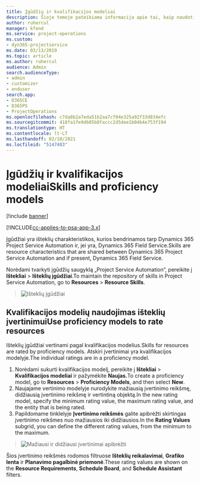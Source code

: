 ```yaml
---
title: Įgūdžių ir kvalifikacijos modeliai
description: Šioje temoje pateikiama informacija apie tai, kaip naudoti įgūdžių ir kvalifikacijos modelius.
author: ruhercul
manager: kfend
ms.service: project-operations
ms.custom:
- dyn365-projectservice
ms.date: 03/13/2019
ms.topic: article
ms.author: ruhercul
audience: Admin
search.audienceType:
- admin
- customizer
- enduser
search.app:
- D365CE
- D365PS
- ProjectOperations
ms.openlocfilehash: c7da8b2a7eda51b2aa7cf04e325a92f33d834efc
ms.sourcegitcommit: 418fa1fe9d605b8faccc2d5dee1b04b4e753f194
ms.translationtype: HT
ms.contentlocale: lt-LT
ms.lasthandoff: 02/10/2021
ms.locfileid: "5147483"
---
```

# <a name="skills-and-proficiency-models"></a><span data-ttu-id="2e224-103">Įgūdžių ir kvalifikacijos modeliai</span><span class="sxs-lookup"><span data-stu-id="2e224-103">Skills and proficiency models</span></span>

[!include [banner](../includes/psa-now-project-operations.md)]

[!INCLUDE[cc-applies-to-psa-app-3.x](../includes/cc-applies-to-psa-app-3x.md)]

<span data-ttu-id="2e224-104">Įgūdžiai yra išteklių charakteristikos, kurios bendrinamos tarp Dynamics 365 Project Service Automation ir, jei yra, Dynamics 365 Field Service.</span><span class="sxs-lookup"><span data-stu-id="2e224-104">Skills are resource characteristics that are shared between Dynamics 365 Project Service Automation and if present, Dynamics 365 Field Service.</span></span> 

<span data-ttu-id="2e224-105">Norėdami tvarkyti įgūdžių saugyklą „Project Service Automation“, pereikite į **Ištekliai** \> **Išteklių įgūdžiai**.</span><span class="sxs-lookup"><span data-stu-id="2e224-105">To maintain the repository of skills in Project Service Automation, go to **Resources** \> **Resource Skills**.</span></span> 

> ![Išteklių įgūdžiai](media/Resource-Management-image84.png)

## <a name="use-proficiency-models-to-rate-resources"></a><span data-ttu-id="2e224-107">Kvalifikacijos modelių naudojimas išteklių įvertinimui</span><span class="sxs-lookup"><span data-stu-id="2e224-107">Use proficiency models to rate resources</span></span>

<span data-ttu-id="2e224-108">Išteklių įgūdžiai vertinami pagal kvalifikacijos modelius.</span><span class="sxs-lookup"><span data-stu-id="2e224-108">Skills for resources are rated by proficiency models.</span></span> <span data-ttu-id="2e224-109">Atskiri įvertinimai yra kvalifikacijos modelyje.</span><span class="sxs-lookup"><span data-stu-id="2e224-109">The individual ratings are in a proficiency model.</span></span> 

1. <span data-ttu-id="2e224-110">Norėdami sukurti kvalifikacijos modelį, pereikite į **Ištekliai** \> **Kvalifikacijos modeliai** ir pažymėkite **Naujas.**</span><span class="sxs-lookup"><span data-stu-id="2e224-110">To create a proficiency model, go to **Resources** \> **Proficiency Models**, and then select **New**.</span></span>
2. <span data-ttu-id="2e224-111">Naujajame vertinimo modelyje nurodykite mažiausią įvertinimo reikšmę, didžiausią įvertinimo reikšmę ir vertintiną objektą.</span><span class="sxs-lookup"><span data-stu-id="2e224-111">In the new rating model, specify the minimum rating value, the maximum rating value, and the entity that is being rated.</span></span>
3. <span data-ttu-id="2e224-112">Papildomame tinklelyje **Įvertinimo reikšmės** galite apibrėžti skirtingas įvertinimo reikšmes nuo mažiausios iki didžiausios.</span><span class="sxs-lookup"><span data-stu-id="2e224-112">In the **Rating Values** subgrid, you can define the different rating values, from the minimum to the maximum.</span></span>

> ![Mažiausi ir didžiausi įvertinimai apibrėžti](media/Resource-Management-image85.png)

<span data-ttu-id="2e224-114">Šios įvertinimo reikšmės rodomos filtruose **Išteklių reikalavimai**, **Grafiko lenta** ir **Planavimo pagalbinė priemonė**.</span><span class="sxs-lookup"><span data-stu-id="2e224-114">These rating values are shown on the **Resource Requirements**, **Schedule Board**, and **Schedule Assistant** filters.</span></span>
